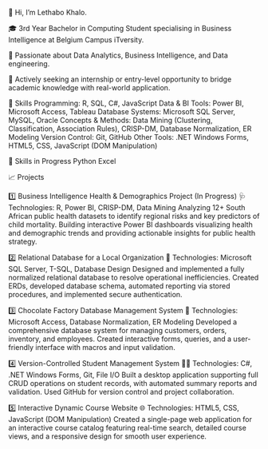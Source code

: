 👋 Hi, I’m Lethabo Khalo.

🎓 3rd Year Bachelor in Computing Student specialising in Business Intelligence at Belgium Campus iTversity.

🌱 Passionate about Data Analytics, Business Intelligence, and Data engineering.

💼 Actively seeking an internship or entry-level opportunity to bridge academic knowledge with real-world application.

  🚀 Skills
Programming: R, SQL, C#, JavaScript
Data & BI Tools: Power BI, Microsoft Access, Tableau
Database Systems: Microsoft SQL Server, MySQL, Oracle
Concepts & Methods: Data Mining (Clustering, Classification, Association Rules), CRISP-DM, Database Normalization, ER Modeling
Version Control: Git, GitHub
Other Tools: .NET Windows Forms, HTML5, CSS, JavaScript (DOM Manipulation)

🚀 Skills in Progress
Python
Excel

  📈 Projects

1️⃣ Business Intelligence Health & Demographics Project (In Progress)
🩺 Technologies: R, Power BI, CRISP-DM, Data Mining
Analyzing 12+ South African public health datasets to identify regional risks and key predictors of child mortality. Building interactive Power BI dashboards visualizing health and demographic trends and providing actionable insights for public health strategy.

2️⃣ Relational Database for a Local Organization
💾 Technologies: Microsoft SQL Server, T-SQL, Database Design
Designed and implemented a fully normalized relational database to resolve operational inefficiencies. Created ERDs, developed database schema, automated reporting via stored procedures, and implemented secure authentication.

3️⃣ Chocolate Factory Database Management System
🍫 Technologies: Microsoft Access, Database Normalization, ER Modeling
Developed a comprehensive database system for managing customers, orders, inventory, and employees. Created interactive forms, queries, and a user-friendly interface with macros and input validation.

4️⃣ Version-Controlled Student Management System
👩‍💻 Technologies: C#, .NET Windows Forms, Git, File I/O
Built a desktop application supporting full CRUD operations on student records, with automated summary reports and validation. Used GitHub for version control and project collaboration.

5️⃣ Interactive Dynamic Course Website
🌐 Technologies: HTML5, CSS, JavaScript (DOM Manipulation)
Created a single-page web application for an interactive course catalog featuring real-time search, detailed course views, and a responsive design for smooth user experience.
